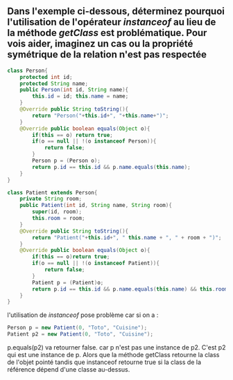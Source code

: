 ## Dans l'exemple ci-dessous, déterminez pourquoi l'utilisation de l'opérateur *instanceof* au lieu de la méthode *getClass* est problématique. Pour vois aider, imaginez un cas ou la propriété symétrique de la relation n'est pas respectée

```java
class Person{
    protected int id;
    protected String name;
    public Person(int id, String name){
        this.id = id; this.name = name;
    }
    @Override public String toString(){
        return "Person("+this.id+", "+this.name+")";
    }
    @Override public boolean equals(Object o){
        if(this == o) return true;
        if(o == null || !(o instanceof Person)){
            return false;
        }
        Person p = (Person o);
        return p.id == this.id && p.name.equals(this.name);
    }
}

class Patient extends Person{
    private String room;
    public Patient(int id, String name, String room){
        super(id, room);
        this.room = room;
    }
    @Override public String toString(){
        return "Patient("+this.id+", " this.name + ", " + room + ")";
    }
    @Override public boolean equals(Object o){
        if(this == o)return true;
        if(o == null || !(o instanceof Patient)){
            return false;
        }
        Patient p = (Patient)o;
        return p.id == this.id && p.name.equals(this.name) && this.room.equals(p.room);
    }
}
```

l'utilisation de *instanceof* pose problème car si on a :
```java
Person p = new Patient(0, "Toto", "Cuisine");
Patient p2 = new Patient(0, "Toto", "Cuisine");
```

p.equals(p2) va retourner false. car p n'est pas une instance de p2. C'est p2 qui est une instance de p. Alors que la méthode getClass retourne la class de l'objet pointé tandis que instanceof retourne true si la class de la référence dépend d'une classe au-dessus.